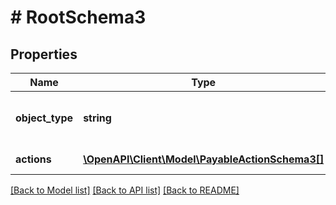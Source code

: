 # # RootSchema3

## Properties

Name | Type | Description | Notes
------------ | ------------- | ------------- | -------------
**object_type** | **string** | Object type | [optional] [default to 'payable']
**actions** | [**\OpenAPI\Client\Model\PayableActionSchema3[]**](PayableActionSchema3.md) | List of actions | [optional]

[[Back to Model list]](../../README.md#models) [[Back to API list]](../../README.md#endpoints) [[Back to README]](../../README.md)
